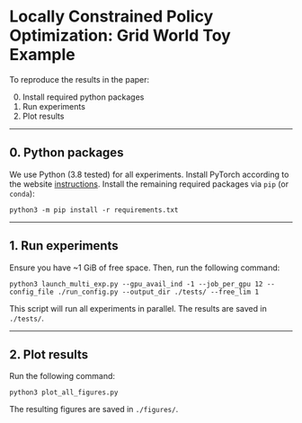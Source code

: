 # Locally Constrained Policy Optimization: Grid World Toy Example

To reproduce the results in the paper:

0. Install required python packages
1. Run experiments
2. Plot results

---
## 0. Python packages
We use Python (3.8 tested) for all experiments. Install PyTorch according to the website [instructions](https://pytorch.org).
Install the remaining required packages via `pip` (or `conda`):
```
python3 -m pip install -r requirements.txt
```

---
## 1. Run experiments

Ensure you have ~1 GiB of free space. Then, run the following command:
```
python3 launch_multi_exp.py --gpu_avail_ind -1 --job_per_gpu 12 --config_file ./run_config.py --output_dir ./tests/ --free_lim 1
```
This script will run all experiments in parallel. The results are saved in `./tests/`.

---
## 2. Plot results

Run the following command:
```
python3 plot_all_figures.py
```
The resulting figures are saved in `./figures/`.